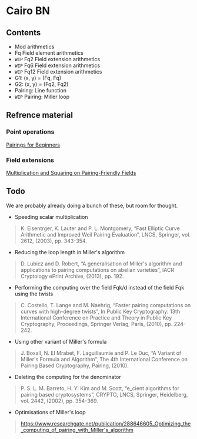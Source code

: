 # Cairo BN

## Contents

* Mod arithmetics
* Fq Field element arithmetics
* `WIP` Fq2 Field extension arithmetics
* `WIP` Fq6 Field extension arithmetics
* `WIP` Fq12 Field extension arithmetics
* G1: (x, y) = (Fq, Fq)
* G2: (x, y) = (Fq2, Fq2)
* Pairing: Line function
* `WIP` Pairing: Miller loop

## Refrence material

### Point operations
[Pairings for Beginners](https://static1.squarespace.com/static/5fdbb09f31d71c1227082339/t/5ff394720493bd28278889c6/1609798774687/PairingsForBeginners.pdf)

### Field extensions
[Multiplication and Squaring on Pairing-Friendly Fields](https://eprint.iacr.org/2006/471.pdf)

## Todo

We are probably already doing a bunch of these, but room for thought.

* Speeding scalar multiplication
> K.  Eisentrger, K. Lauter  and P. L. Montgomery,  “Fast Elliptic Curve  Arithmetic  and  Improved Weil Pairing Evaluation”, LNCS, Springer, vol. 2612, (2003), pp. 343-354.
* Reducing the loop length in Miller's algorithm
> D.  Lubicz  and  D.  Robert,  “A  generalisation  of  Miller's  algorithm  and  applications  to  pairing computations on abelian varieties”, IACR Cryptology ePrint Archive, (2013), pp. 192.
* Performing the computing over the field Fqk/d instead of the field Fqk using the twists
> C.  Costello,  T.  Lange  and  M.  Naehrig,  “Faster  pairing  computations  on  curves  with  high-degree twists”, In Public Key Cryptography: 13th International Conference on Practice and Theory in Public Key Cryptography, Proceedings, Springer Verlag, Paris, (2010), pp. 224-242.
* Using other variant of Miller's formula
> J.  Boxall,  N.  El  Mrabet,  F.  Laguillaumie  and  P.  Le  Duc,  “A  Variant  of  Miller's  Formula  and Algorithm”, The 4th International Conference on Pairing Based Cryptography, Pairing, (2010).
* Deleting the computing for the denominator
> P. S. L. M. Barreto, H. Y. Kim  and M. Scott, “e_cient algorithms for  pairing based cryptosystems”, CRYPTO, LNCS, Springer, Heidelberg, vol. 2442, (2002), pp. 354-369. 
* Optimisations of Miller's loop
> https://www.researchgate.net/publication/288646605_Optimizing_the_computing_of_pairing_with_Miller's_algorithm
